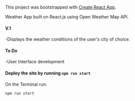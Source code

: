This project was bootstrapped with [Create React App](https://github.com/facebookincubator/create-react-app).

Weather App built on React.js using Open Weather Map API.

#### V.1

-Displays the weather conditions of the user's city of choice.


#### To Do

-User Interface development


#### Deploy the site by running `npm run start`

On the Terminal run:

```
npm run start
```
